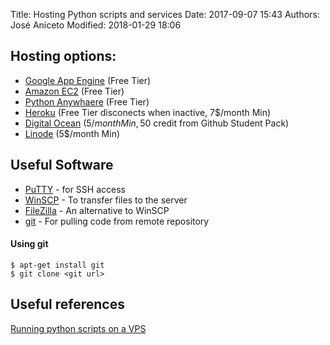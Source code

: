 Title: Hosting Python scripts and services
Date: 2017-09-07 15:43
Authors: José Aniceto
Modified: 2018-01-29 18:06

## Hosting options:
* [Google App Engine](https://cloud.google.com/appengine/) (Free Tier)
* [Amazon EC2](https://aws.amazon.com/ec2) (Free Tier)
* [Python Anywhaere](https://www.pythonanywhere.com) (Free Tier)
* [Heroku](https://www.heroku.com/) (Free Tier disconects when inactive, 7$/month Min)
* [Digital Ocean](https://www.digitalocean.com) (5$/month Min, 50$ credit from Github Student Pack)
* [Linode](https://www.linode.com/) (5$/month Min)

## Useful Software
* [PuTTY](https://www.putty.org/) - for SSH access
* [WinSCP](https://winscp.net/eng/index.php) - To transfer files to the server
* [FileZilla](https://filezilla-project.org/) - An alternative to WinSCP
* [git]() - For pulling code from remote repository


#### Using git
```
$ apt-get install git
$ git clone <git url>
```

## Useful references
[Running python scripts on a VPS](https://nikolak.com/deploying-python-code-to-vps/)
